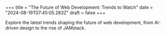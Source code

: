+++
title = "The Future of Web Development: Trends to Watch"
date = "2024-08-19T07:45:05.283Z"
draft = false
+++

  Explore the latest trends shaping the future of web development, from AI-driven design to the rise of JAMstack.
        